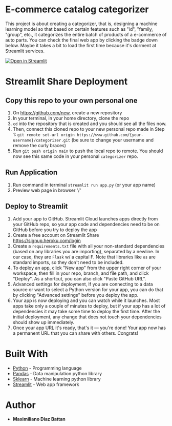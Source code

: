 # E-commerce catalog categorizer

This project is about creating a categorizer, that is, designing a machine learning model so that based on certain features such as "id", "family, "group", etc., it categorizes the entire batch of products of a e-commerce of auto parts. You can check the final web app by clicking the badge down below. Maybe it takes a bit to load the first time because it's dorment at Streamlit services.

[![Open in Streamlit](https://static.streamlit.io/badges/streamlit_badge_black_white.svg)](https://share.streamlit.io/maxidiazbattan/streamlit-categorizador-repuestosya/main/app.py)


# Streamlit Share Deployment

## Copy this repo to your own personal one
1. On https://github.com/new, create a new repository  
2. In your terminal, in your home directory, clone the repo
3. `cd` into the repository that is created and you should see all the files now.
4. Then, connect this cloned repo to your new personal repo made in Step 1: `git remote set-url origin https://www.github.com/{your-username}/categorizer.git` (be sure to change your username and remove the curly braces)
5. Run `git push origin main` to push the local repo to remote. You should now see this same code in your personal `categorizer` repo.

## Run Application
1. Run command in terminal `streamlit run app.py` (or your app name)
2. Preview web page in browser '/'

## Deploy to Streamlit
1. Add your app to GitHub. Streamlit Cloud launches apps directly from your GitHub repo, so your app code and dependencies need to be on GitHub before you try to deploy the app
2. Create a free account on Streamlit Share https://signup.heroku.com/login
3. Create a `requirements.txt` file with all your non-standard dependencies (based on any libraries you are importing), separated by a newline. In our case, they are `Flask` w/ a capital F. Note that libraries like `os` are standard imports, so they don't need to be included.
4. To deploy an app, click "New app" from the upper right corner of your workspace, then fill in your repo, branch, and file path, and click "Deploy". As a shortcut, you can also click "Paste GitHub URL".
5. Advanced settings for deployment, If you are connecting to a data source or want to select a Python version for your app, you can do that by clicking "Advanced settings" before you deploy the app.
6. Your app is now deploying and you can watch while it launches. Most apps take only a couple of minutes to deploy, but if your app has a lot of dependencies it may take some time to deploy the first time. After the initial deployment, any change that does not touch your dependencies should show up immediately.
8. Once your app URL it's ready, that's it — you're done! Your app now has a permanent URL that you can share with others. Congrats!


# Built With

* [Python](https://docs.python.org/3/) - Programming language
* [Pandas](https://pandas.pydata.org/docs/) - Data manipulation python library
* [Sklearn](https://scikit-learn.org/stable/user_guide.html) - Machine learning python library
* [Streamlit](https://streamlit.io/) - Web app framework 


# Author

* **Maximiliano Diaz Battan** 
